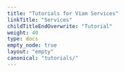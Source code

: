 ```yaml
---
title: "Tutorials for Viam Services"
linkTitle: "Services"
childTitleEndOverwrite: "Tutorial"
weight: 40
type: docs
empty_node: true
layout: "empty"
canonical: "tutorials/"
---
```

